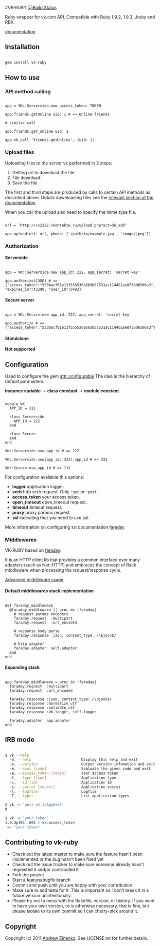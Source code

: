 #VK-RUBY [![Build Status](https://secure.travis-ci.org/zinenko/vk-ruby.png)](http://travis-ci.org/zinenko/vk-ruby)

Ruby wrapper for vk.com API. Compatible with Ruby 1.9.2, 1.9.3, Jruby and RBX.

[documentation](http://rubydoc.info/github/zinenko/vk-ruby/master/frames)

## Installation

```.bash

gem install vk-ruby
```

## How to use

### API method calling

```.ruby

app = VK::Serverside.new access_token: TOKEN

app.friends.getOnline uid: 1 # => Online friends

# similar call

app.friends.get_online uid: 1

app.vk_call 'friends.getOnline', {uid: 1}

```

### Upload files

Uploading files to the server vk performed in 3 steps:

1. Getting url to download the file
2. File download
3. Save the file

The first and third steps are produced by calls to certain API methods as described above.
Details downloading files see the [relevant section of the documentation](http://vk.com/developers.php?oid=-1&p=%D0%9F%D1%80%D0%BE%D1%86%D0%B5%D1%81%D1%81_%D0%B7%D0%B0%D0%B3%D1%80%D1%83%D0%B7%D0%BA%D0%B8_%D1%84%D0%B0%D0%B9%D0%BB%D0%BE%D0%B2_%D0%BD%D0%B0_%D1%81%D0%B5%D1%80%D0%B2%D0%B5%D1%80_%D0%92%D0%9A%D0%BE%D0%BD%D1%82%D0%B0%D0%BA%D1%82%D0%B5).

When you call the upload also need to specify the mime type file.

```.ruby

url = 'http://cs2222.vkontakte.ru/upload.php?act=do_add'

app.upload(url: url, photo: ['/path/to/example.jpg', 'image/jpeg'])
```

### Authorization

#### Serverside

```.ruby

app = VK::Serverside.new app_id: 222, app_secret: 'secret key'

app.authorize(CODE) # => {"access_token":"533bacf01e11f55b536a565b57531ac114461ae8736d6506a3", "expires_in":43200, "user_id":6492}
```

#### Secure server

```.ruby

app = VK::Secure.new app_id: 222, app_secret: 'secret key'

app.authorize # => {"access_token":"533bacf01e11f55b536a565b57531ac114461ae8736d6506a3"}
```

#### Standalone

__Not supported__

## Configuration

Used to configure the gem [attr_configurable](https://github.com/zinenko/attr_configurable)
The idea is the hierarchy of default parameters.

__instance variable__ -> __class constant__ -> __module constant__

```.ruby

module VK
  APP_ID = 111

  class Serverside
    APP_ID = 222
  end

  class Secure
  end
end

VK::Serverside.new.app_id # => 222

VK::Serverside.new(app_id: 333).app_id # => 333

VK::Secure.new.app_id # => 111
```

For configuration available this options:

* __logger__ application logger.
* __verb__ http verb request. Only `:get` or `:post`.
* __access_token__ your access token.
* __open_timeout__  open_timeout request.
* __timeout__ timeout request.
* __proxy__ proxy params request.
* __ssl__ indicating that you need to use ssl.

More information on configuring ssl documentation [faraday](https://github.com/technoweenie/faraday/wiki/Setting-up-SSL-certificates)

### Middlewares

VK-RUBY based on [faraday](https://github.com/technoweenie/faraday).

It is an HTTP client lib that provides a common interface over many adapters (such as Net::HTTP) and embraces the concept of Rack middleware when processing the request/response cycle.

[Advanced middleware usage](https://github.com/technoweenie/faraday#advanced-middleware-usage).

#### Default middlewares stack implementation

```.ruby

def faraday_middleware
  @faraday_middleware || proc do |faraday|
    # request params encoders
    faraday.request  :multipart
    faraday.request  :url_encoded

    # response body parse
    faraday.response :json, content_type: /\bjson$/

    # http adapter
    faraday.adapter  self.adapter
  end
end
```



#### Expanding stack

```.ruby

app.faraday_middleware = proc do |faraday|
  faraday.request  :multipart
  faraday.request  :url_encoded

  faraday.response :json, content_type: /\bjson$/
  faraday.response :normalize_utf
  faraday.response :validate_utf
  faraday.response :vk_logger, self.logger

  faraday.adapter  app.adapter
end
```

## IRB mode

```.bash

$ vk --help
  -h, --help                       Display this help and exit
  -v, --version                    Output version infomation and exit
  -e, --eval [code]                Evaluate the given code and exit
  -a, --access_token [token]       Your access token
  -t, --type [type]                Application type
  -i, --id [id]                    Application ID
  -s, --secret [secret]            Application secret
  -l, --logfile                    Logfile
  -T, --types                      List application types

$ vk -e 'puts vk.isAppUser'
0

$ vk -a 'your token'
1.9.3p194 :001 > vk.access_token
 => "your token"

```

## Contributing to vk-ruby

* Check out the latest master to make sure the feature hasn't been implemented or the bug hasn't been fixed yet
* Check out the issue tracker to make sure someone already hasn't requested it and/or contributed it
* Fork the project
* Start a feature/bugfix branch
* Commit and push until you are happy with your contribution
* Make sure to add tests for it. This is important so I don't break it in a future version unintentionally.
* Please try not to mess with the Rakefile, version, or history. If you want to have your own version, or is otherwise necessary, that is fine, but please isolate to its own commit so I can cherry-pick around it.

## Copyright

Copyright (c) 2011 [Andrew Zinenko](http://izinenko.ru). See LICENSE.txt for further details.
